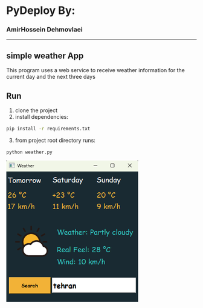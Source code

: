 # PyDeploy By:
### AmirHossein Dehmovlaei

---
## simple weather App
This program uses a web service to receive weather information for the current day and the next three days

## Run
1. clone the project
2. install dependencies:
```bash
pip install -r requirements.txt
```
3. from project root directory runs:
```bash
python weather.py
```
![concentric](./res/weather.png)